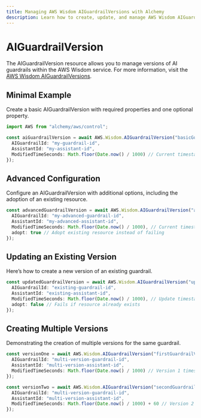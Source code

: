 ```yaml
---
title: Managing AWS Wisdom AIGuardrailVersions with Alchemy
description: Learn how to create, update, and manage AWS Wisdom AIGuardrailVersions using Alchemy Cloud Control.
---
```


# AIGuardrailVersion

The AIGuardrailVersion resource allows you to manage versions of AI guardrails within the AWS Wisdom service. For more information, visit the [AWS Wisdom AIGuardrailVersions](https://docs.aws.amazon.com/wisdom/latest/userguide/).

## Minimal Example

Create a basic AIGuardrailVersion with required properties and one optional property.

```ts
import AWS from "alchemy/aws/control";

const aiGuardrailVersion = await AWS.Wisdom.AIGuardrailVersion("basicGuardrailVersion", {
  AIGuardrailId: "my-guardrail-id",
  AssistantId: "my-assistant-id",
  ModifiedTimeSeconds: Math.floor(Date.now() / 1000) // Current timestamp in seconds
});
```

## Advanced Configuration

Configure an AIGuardrailVersion with additional options, including the adoption of an existing resource.

```ts
const advancedGuardrailVersion = await AWS.Wisdom.AIGuardrailVersion("advancedGuardrailVersion", {
  AIGuardrailId: "my-advanced-guardrail-id",
  AssistantId: "my-advanced-assistant-id",
  ModifiedTimeSeconds: Math.floor(Date.now() / 1000), // Current timestamp
  adopt: true // Adopt existing resource instead of failing
});
```

## Updating an Existing Version

Here’s how to create a new version of an existing guardrail.

```ts
const updatedGuardrailVersion = await AWS.Wisdom.AIGuardrailVersion("updatedGuardrailVersion", {
  AIGuardrailId: "existing-guardrail-id",
  AssistantId: "existing-assistant-id",
  ModifiedTimeSeconds: Math.floor(Date.now() / 1000), // Update timestamp
  adopt: false // Fails if resource already exists
});
```

## Creating Multiple Versions

Demonstrating the creation of multiple versions for the same guardrail.

```ts
const versionOne = await AWS.Wisdom.AIGuardrailVersion("firstGuardrailVersion", {
  AIGuardrailId: "multi-version-guardrail-id",
  AssistantId: "multi-version-assistant-id",
  ModifiedTimeSeconds: Math.floor(Date.now() / 1000) // Version 1 timestamp
});

const versionTwo = await AWS.Wisdom.AIGuardrailVersion("secondGuardrailVersion", {
  AIGuardrailId: "multi-version-guardrail-id",
  AssistantId: "multi-version-assistant-id",
  ModifiedTimeSeconds: Math.floor(Date.now() / 1000) + 60 // Version 2 timestamp, 60 seconds later
});
```